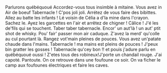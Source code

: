 Parlurons québéquoué
Accordez-vous tous insimble à mitaine. 
Vous avez in Air de boeuf Tabernacle ! C'pos joli joli.  Arrétez de vous faire des bibittes.
Allez au batte les infants ! 
Lé voisin de Célia a d'la mine dans l'crayon. Sachez le. Ayez les garcettes en l'air et arrêtez de chigner ! Câlice !
J'é les de'fils qui se touchent. Taber taber tabernacle.
Encor' un aut'là ! un aut' ptit shot de whisky. Pou' fair' passer mon air caduque. 
Z'avez la merd' qu'colle au cul pourtant là. Rangez vot'main pleines de pouces.  Vous avez un'patate chaude dans l'mains.
Tabernacle ! ma mains est pleins de pouces ! J'peux bin gratter les gosses ! Tabernacle qu'cey bon !! et pouis j'adure parlu en québéquoué oussi ! 
Z'etes tous des robineux!J'porte un chandail rouge. J'ai capoté. Pantoute. On ce retrouve dans une foufoune ce soir. On va ficher le camp aux foufounes électriques et faire les caves.
